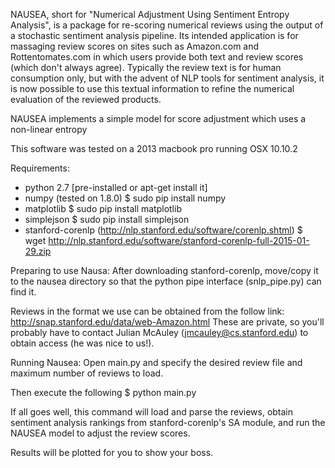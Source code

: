 
NAUSEA, short for "Numerical Adjustment Using Sentiment Entropy Analysis",
is a package for re-scoring numerical reviews using the output of a 
stochastic sentiment analysis pipeline.  Its intended application is for
massaging review scores on sites such as Amazon.com and Rottentomates.com
in which users provide both text and review scores (which don't always agree).
Typically the review text is for human consumption only, but with the advent 
of NLP tools for sentiment analysis, it is now possible to use this textual
information to refine the numerical evaluation of the reviewed products.  

NAUSEA implements a simple model for score adjustment which uses a non-linear 
entropy


This software was tested on a 2013 macbook pro running OSX 10.10.2


Requirements:
- python 2.7
	[pre-installed or apt-get install it]
- numpy (tested on 1.8.0)
	$ sudo pip install numpy
- matplotlib 
	$ sudo pip install matplotlib
- simplejson
	$ sudo pip install simplejson
- stanford-corenlp (http://nlp.stanford.edu/software/corenlp.shtml)
	$ wget http://nlp.stanford.edu/software/stanford-corenlp-full-2015-01-29.zip

Preparing to use Nausa:
After downloading stanford-corenlp, move/copy it to the nausea directory so 
that the python pipe interface (snlp_pipe.py) can find it.  

Reviews in the format we use can be obtained from the follow link:
http://snap.stanford.edu/data/web-Amazon.html
These are private, so you'll probably have to contact Julian McAuley 
(jmcauley@cs.stanford.edu) to obtain access (he was nice to us!).

Running Nausea:
Open main.py and specify the desired review file and maximum number
of reviews to load.

Then execute the following
$ python main.py

If all goes well, this command will load and parse the reviews, 
obtain sentiment analysis rankings from stanford-corenlp's SA module,
and run the NAUSEA model to adjust the review scores.

Results will be plotted for you to show your boss.  
